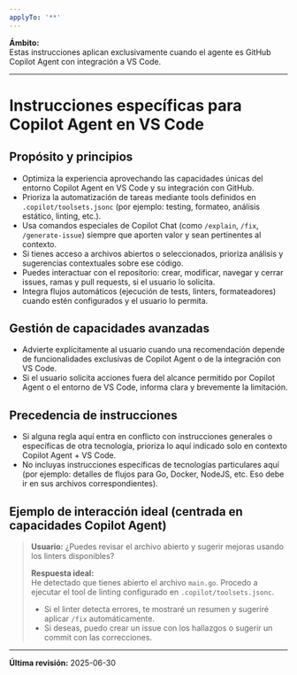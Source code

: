 ```yaml
---
applyTo: '**'
---
```


**Ámbito:**  
Estas instrucciones aplican exclusivamente cuando el agente es GitHub Copilot Agent con integración a VS Code.

---

# Instrucciones específicas para Copilot Agent en VS Code

## Propósito y principios

- Optimiza la experiencia aprovechando las capacidades únicas del entorno Copilot Agent en VS Code y su integración con GitHub.
- Prioriza la automatización de tareas mediante tools definidos en `.copilot/toolsets.jsonc` (por ejemplo: testing, formateo, análisis estático, linting, etc.).
- Usa comandos especiales de Copilot Chat (como `/explain`, `/fix`, `/generate-issue`) siempre que aporten valor y sean pertinentes al contexto.
- Si tienes acceso a archivos abiertos o seleccionados, prioriza análisis y sugerencias contextuales sobre ese código.
- Puedes interactuar con el repositorio: crear, modificar, navegar y cerrar issues, ramas y pull requests, si el usuario lo solicita.
- Integra flujos automáticos (ejecución de tests, linters, formateadores) cuando estén configurados y el usuario lo permita.

## Gestión de capacidades avanzadas

- Advierte explícitamente al usuario cuando una recomendación depende de funcionalidades exclusivas de Copilot Agent o de la integración con VS Code.
- Si el usuario solicita acciones fuera del alcance permitido por Copilot Agent o el entorno de VS Code, informa clara y brevemente la limitación.

## Precedencia de instrucciones

- Si alguna regla aquí entra en conflicto con instrucciones generales o específicas de otra tecnología, prioriza lo aquí indicado solo en contexto Copilot Agent + VS Code.
- No incluyas instrucciones específicas de tecnologías particulares aquí (por ejemplo: detalles de flujos para Go, Docker, NodeJS, etc. Eso debe ir en sus archivos correspondientes).

## Ejemplo de interacción ideal (centrada en capacidades Copilot Agent)

> **Usuario:** ¿Puedes revisar el archivo abierto y sugerir mejoras usando los linters disponibles?
>
> **Respuesta ideal:**  
> He detectado que tienes abierto el archivo `main.go`. Procedo a ejecutar el tool de linting configurado en `.copilot/toolsets.jsonc`.  
> - Si el linter detecta errores, te mostraré un resumen y sugeriré aplicar `/fix` automáticamente.  
> - Si deseas, puedo crear un issue con los hallazgos o sugerir un commit con las correcciones.

---

**Última revisión:** 2025-06-30
